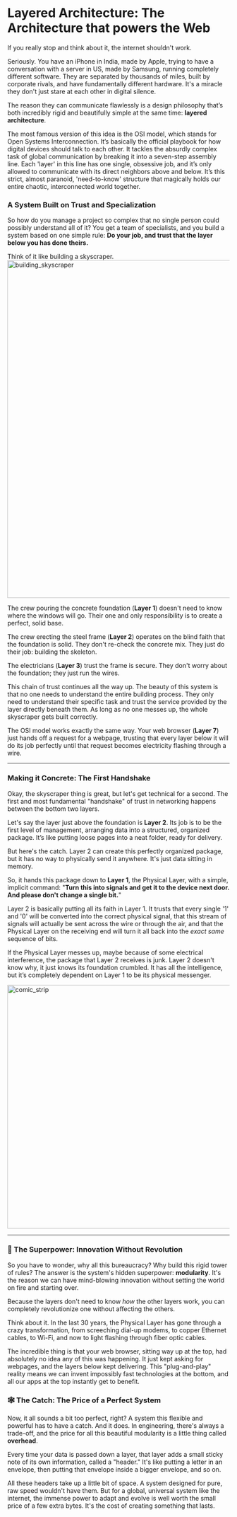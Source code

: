 # Layered Architecture: The Architecture that powers the Web

If you really stop and think about it, the internet shouldn't work.

Seriously. You have an iPhone in India, made by Apple, trying to have a conversation with a server in US, made by Samsung, running completely different software. They are separated by thousands of miles, built by corporate rivals, and have fundamentally different hardware. It's a miracle they don't just stare at each other in digital silence.

The reason they can communicate flawlessly is a design philosophy that’s both incredibly rigid and beautifully simple at the same time: **layered architecture**.

The most famous version of this idea is the OSI model, which stands for Open Systems Interconnection. It’s basically the official playbook for how digital devices should talk to each other. It tackles the absurdly complex task of global communication by breaking it into a seven-step assembly line. Each 'layer' in this line has one single, obsessive job, and it’s only allowed to communicate with its direct neighbors above and below. It’s this strict, almost paranoid, 'need-to-know' structure that magically holds our entire chaotic, interconnected world together.

### A System Built on Trust and Specialization

So how do you manage a project so complex that no single person could possibly understand all of it? You get a team of specialists, and you build a system based on one simple rule: **Do your job, and trust that the layer below you has done theirs.**

Think of it like building a skyscraper.
<img width="1052" height="764" alt="building_skyscraper" src="https://github.com/user-attachments/assets/fe8dc57a-94ce-410c-b8d5-618f5bfa53f6" />

The crew pouring the concrete foundation (**Layer 1**) doesn't need to know where the windows will go. Their one and only responsibility is to create a perfect, solid base.

The crew erecting the steel frame (**Layer 2**) operates on the blind faith that the foundation is solid. They don't re-check the concrete mix. They just do their job: building the skeleton.

The electricians (**Layer 3**) trust the frame is secure. They don't worry about the foundation; they just run the wires.

This chain of trust continues all the way up. The beauty of this system is that no one needs to understand the entire building process. They only need to understand their specific task and trust the service provided by the layer directly beneath them. As long as no one messes up, the whole skyscraper gets built correctly. 

The OSI model works exactly the same way. Your web browser (**Layer 7**) just hands off a request for a webpage, trusting that every layer below it will do its job perfectly until that request becomes electricity flashing through a wire.

***

### Making it Concrete: The First Handshake

Okay, the skyscraper thing is great, but let's get technical for a second. The first and most fundamental "handshake" of trust in networking happens between the bottom two layers.

Let's say the layer just above the foundation is **Layer 2**. Its job is to be the first level of management, arranging data into a structured, organized package. It’s like putting loose pages into a neat folder, ready for delivery.

But here's the catch. Layer 2 can create this perfectly organized package, but it has no way to physically send it anywhere. It's just data sitting in memory.

So, it hands this package down to **Layer 1**, the Physical Layer, with a simple, implicit command: "**Turn this into signals and get it to the device next door. And please don't change a single bit.**"

Layer 2 is basically putting all its faith in Layer 1. It trusts that every single '1' and '0' will be converted into the correct physical signal, that this stream of signals will actually be sent across the wire or through the air, and that the Physical Layer on the receiving end will turn it all back into the *exact same* sequence of bits.

If the Physical Layer messes up, maybe because of some electrical interference, the package that Layer 2 receives is junk. Layer 2 doesn't know why, it just knows its foundation crumbled. It has all the intelligence, but it’s completely dependent on Layer 1 to be its physical messenger.


<img width="546" height="551" alt="comic_strip" src="https://github.com/user-attachments/assets/8bdf8e59-785c-43ea-bfe9-dcd52a9755e5" />


---


### 🚀 The Superpower: Innovation Without Revolution

So you have to wonder, why all this bureaucracy? Why build this rigid tower of rules? The answer is the system's hidden superpower: **modularity**. It's the reason we can have mind-blowing innovation without setting the world on fire and starting over.

Because the layers don't need to know *how* the other layers work, you can completely revolutionize one without affecting the others.

Think about it. In the last 30 years, the Physical Layer has gone through a crazy transformation, from screeching dial-up modems, to copper Ethernet cables, to Wi-Fi, and now to light flashing through fiber optic cables.

The incredible thing is that your web browser, sitting way up at the top, had absolutely no idea any of this was happening. It just kept asking for webpages, and the layers below kept delivering. This "plug-and-play" reality means we can invent impossibly fast technologies at the bottom, and all our apps at the top instantly get to benefit.

### 🕸️ The Catch: The Price of a Perfect System

Now, it all sounds a bit too perfect, right? A system this flexible and powerful has to have a catch. And it does. In engineering, there's always a trade-off, and the price for all this beautiful modularity is a little thing called **overhead**.

Every time your data is passed down a layer, that layer adds a small sticky note of its own information, called a "header." It's like putting a letter in an envelope, then putting that envelope inside a bigger envelope, and so on.

All these headers take up a little bit of space. A system designed for pure, raw speed wouldn't have them. But for a global, universal system like the internet, the immense power to adapt and evolve is well worth the small price of a few extra bytes. It's the cost of creating something that lasts.
